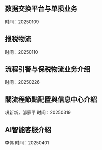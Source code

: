 ## 数据交换平台与单损业务

时间：20250109

## 报税物流

时间：20250110

## 流程引警与保税物流业务介绍

时间：20250226

##  關流程節點配置與信息中心介紹 

巩新新，邹家平 时间：20250319

##  AI智能客服介紹 

李伟 时间：20250401

